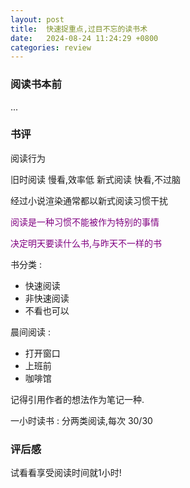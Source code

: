 ```yaml
---
layout: post
title:  快速捉重点,过目不忘的读书术
date:   2024-08-24 11:24:29 +0800
categories: review
---
```


### 阅读书本前

...

### 书评

阅读行为

旧时阅读 慢看,效率低
新式阅读 快看,不过脑

经过小说渲染通常都以新式阅读习惯干扰

<p style='color: purple;'>阅读是一种习惯不能被作为特别的事情</p>

<p style='color: purple;'>决定明天要读什么书,与昨天不一样的书</p>

书分类 :
- 快速阅读
- 非快速阅读
- 不看也可以

晨间阅读 :
- 打开窗口 
- 上班前
- 咖啡馆

记得引用作者的想法作为笔记一种.

一小时读书 : 分两类阅读,每次 30/30

### 评后感

试看看享受阅读时间就1小时! 